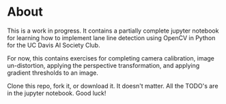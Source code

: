# About
This is a work in progress. It contains a partially complete jupyter notebook for learning how to implement lane line detection using OpenCV in Python for the UC Davis AI Society Club.

For now, this contains exercises for completing camera calibration, image un-distortion, applying the perspective transformation, and applying gradient thresholds to an image.

Clone this repo, fork it, or download it. It doesn't matter. All the TODO's are in the jupyter notebook. Good luck!
